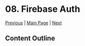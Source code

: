 # 08. Firebase Auth

[Previous](/07.%20Awesome%20Notifications/) | [Main Page](/) | [Next](/09.%20Connecting%20API%20-%20Machine%20Learning%20Service/)

## Content Outline
